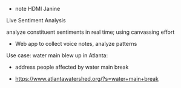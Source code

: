 
- note HDMI 
Janine 

Live Sentiment Analysis

analyze constituent sentiments in real time; using canvassing effort

- Web app to collect voice notes, analyze patterns

Use case: water main blew up in Atlanta: 

- address people affected by water main break

- https://www.atlantawatershed.org/?s=water+main+break
